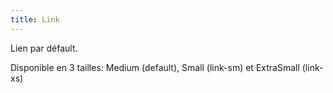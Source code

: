 ```yaml
---
title: Link
---
```


Lien par défault.

Disponible en 3 tailles: Medium (default), Small (link-sm) et ExtraSmall (link-xs)